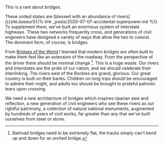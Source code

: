 This is a rant about bridges.

These united states are [blessed with an abundance of rivers]({{site.baseurl}}{% link _posts/2020-07-07-accidental-superpower.md %}). To supplement them, we've built an enormous system of interstate highways. These two networks frequently cross, and generations of civil engineers have designed a variety of ways that allow the two to coexist. The dominant form, of course, is bridges.

From [Bridges of the World](https://amzn.to/3fXg7di) I learned that modern bridges are often built to make them feel like an extension of the roadway. From the perspective of the driver there should be minimal change [^trains]. This is a huge waste. Our rivers and interstates are the pride of our nation, and we should celebrate their interlinking. The rivers east of the Rockies are grand, glorious. Our great country is built on their banks. Children on long trips should be encouraged to admire their might, and adults too should be brought to prideful patriotic tears upon crossing.

We need a new architecture of bridges which inspires riparian awe and reflection, a new generation of civil engineers who see these rivers as our rightful patrimony, a collection of natural national monuments, augmented by hundreds of years of civil works, far greater than any that we've built ourselves from steel or stone.


[^trains]: Railroad bridges need to be extremely flat, the tracks simply can't bend up and down for an arched bridge.
